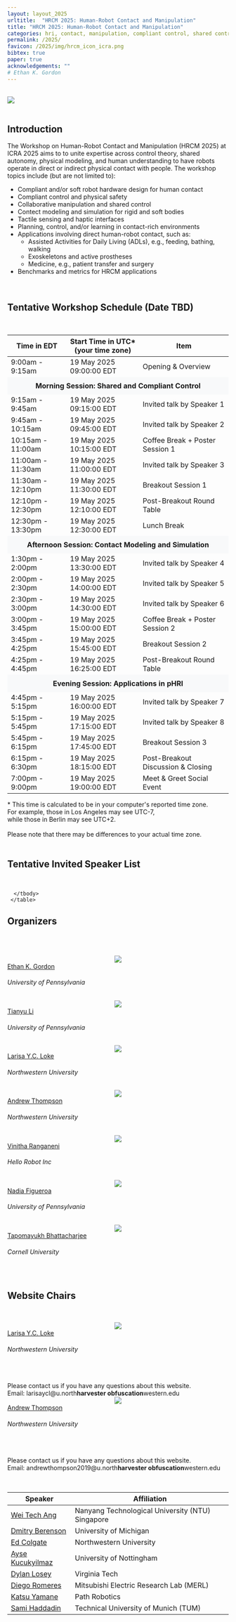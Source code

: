 ```yaml
---
layout: layout_2025
urltitle:  "HRCM 2025: Human-Robot Contact and Manipulation"
title: "HRCM 2025: Human-Robot Contact and Manipulation"
categories: hri, contact, manipulation, compliant control, shared control, shared autonomy
permalink: /2025/
favicon: /2025/img/hrcm_icon_icra.png
bibtex: true
paper: true
acknowledgements: ""
# Ethan K. Gordon
---
```


<br>
<div class="row">
  <div class="col-xs-12">
    <img class="img-fluid" src="{{ "img/hrcm_banner_icra.png" | prepend:site.baseurl }}">
    <!--
    <small style="float:right;margin-top:0mm;margin-right:12mm;">Image credit to <a href="https://openai.com/dall-e-3" target="_blank">DALL·E</a></small>
    <br><br>
    <center>
      <table class="event-details">
        <tr><td class="item">Date:     </td><td class="desc">Tuesday, 18th June 2024      </td></tr>
        <tr><td class="item">Time:     </td><td class="desc">8:30 AM – 12:30 PM (half-day)</td></tr>
        <tr><td class="item">Location: </td><td class="desc">Arch 309                     </td></tr>
      </table>
    </center>
  -->
  </div>
</div><br>

<div class="row">
  <div class="col-xs-12"><a class="anchor" id="intro"></a>
    <h2>Introduction</h2>
  </div>
</div>
<div class="row">
  <div class="col-xs-12">
    <p>
    The Workshop on Human-Robot Contact and Manipulation (HRCM 2025) at ICRA 2025 aims to to unite expertise across control theory, shared autonomy, physical modeling, and human understanding to have robots operate in direct or indirect physical contact with people. The workshop topics include (but are not limited to):
    </p>
    <ul>
      <li>Compliant and/or soft robot hardware design for human contact</li>
      <li>Compliant control and physical safety</li>
      <li>Collaborative manipulation and shared control</li>
      <li>Contect modeling and simulation for rigid and soft bodies</li>
      <li>Tactile sensing and haptic interfaces</li>
      <li>Planning, control, and/or learning in contact-rich environments</li>
      <li>Applications involving direct human-robot contact, such as:
        <ul>
          <li>Assisted Activities for Daily Living (ADLs), e.g., feeding, bathing, walking</li>
          <li>Exoskeletons and active prostheses</li>
          <li>Medicine, e.g., patient transfer and surgery</li>
        </ul>
      </li>
      <li>Benchmarks and metrics for HRCM applications</li>
    </ul>
  </div>
</div> <br>

<!--
<div class="row">
  <div class="col-xs-12 panel-group"><a class="anchor" id="calls"></a>
    <h2>Call for Contributions</h2>
    <br>
    <div class="panel panel-default">
      <div class="panel-heading" data-toggle="collapse" data-parent="#call" href="#call-papers" style="cursor:pointer;">
        <h3 style="margin:0;">Full Workshop Papers</h3>
      </div>
      <div id="call-papers" class="panel-collapse collapse" data-parent="#call">
        <div class="panel-body">
          <p>
	    <span style="font-weight:500;">Submission:</span> We invite authors to submit unpublished papers (8-page <a href="https://github.com/cvpr-org/author-kit/releases" target="_blank">CVPR format</a>) to our workshop, to be presented at a poster session upon acceptance. All submissions will go through a double-blind review process.
	    All contributions must be submitted (along with supplementary materials, if any) at this <a href="https://cmt3.research.microsoft.com/GAZE2024/Submission/Index">CMT link</a>.
	  </p>
	  <p>
	    Accepted papers will be published in the official CVPR Workshops proceedings and the Computer Vision Foundation (CVF) Open Access archive.
	  </p>
	  <p>
	    <span style="font-weight:500;">Note:</span> Authors of previously rejected main conference submissions are also welcome to submit their work to our workshop. When doing so, you must submit the previous reviewers' comments (named as <code>previous_reviews.pdf</code>) and a letter of changes (named as <code>letter_of_changes.pdf</code>) as part of your supplementary materials to clearly demonstrate the changes made to address the comments made by previous reviewers.
          </p>
        </div>
      </div>
    </div>
    <br>
  </div>
</div><br>

<div class="row">
  <div class="col-xs-12"><a class="anchor" id="dates"></a>
    <h2>Important Dates</h2>
    <br>
    <table class="table table-striped">
      <tbody>
        <tr>
          <td>Paper Submission Deadline</td>
          <td>March 15, 2024 (23:59 Pacific time)</td>
	  <td><span class="countdown" reference="15 Mar 2024 23:59:59 PST"></span></td>
        </tr>
        <tr>
          <td>Notification to Authors</td>
          <td>April 5, 2024</td>
        </tr>
        <tr>
          <td>Camera-Ready Deadline</td>
          <td>April 14, 2024</td>
        </tr>
        <tr>
          <td>Workshop Day</td>
          <td>June 18, 2024</td>
        </tr>
      </tbody>
    </table>
  </div>
</div><br>

<div class="row">
  <div class="col-xs-12"><a class="anchor" id="schedule"></a>
     <h2>Workshop Video Recording</h2>
     <br>
     <center>
       <iframe width="560" height="315" src="https://www.youtube-nocookie.com/embed/Vgrgi53efkE?si=jqeGBmH7deE41vq4" title="YouTube video player" frameborder="0" allow="accelerometer; autoplay; clipboard-write; encrypted-media; gyroscope; picture-in-picture; web-share" referrerpolicy="strict-origin-when-cross-origin" allowfullscreen></iframe>
     </center>
     <br>
  </div>
</div><br>
-->

<style>
  .subheader {
    font-weight: bold;
    text-align: center;
    background-color: #f8f9fa;
    padding: 10px;
  }
</style>

<div class="row">
  <div class="col-xs-12"><a class="anchor" id="schedule"></a>
     <h2>Tentative Workshop Schedule (Date TBD)</h2>
     <br>
     <table class="table schedule" style="border:none !important;">
      <thead class="thead-light">
        <tr>
    <th>Time in EDT</th>
    <th>Start Time in UTC<span class="tz-offset"></span><b>*</b><br><span class="tz-subtext">(your time zone)</span></th>
          <th>Item</th>
        </tr>
      </thead>
      <tbody>
        <tr>
          <td>9:00am - 9:15am</td>
          <td class="to-local-time">19 May 2025 09:00:00 EDT</td>
          <td>Opening & Overview</td>
        </tr>
        <tr>
          <td colspan="3" class="subheader">Morning Session: Shared and Compliant Control</td>
        </tr>
        <tr>
          <td>9:15am - 9:45am</td>
          <td class="to-local-time">19 May 2025 09:15:00 EDT</td>
          <td>Invited talk by Speaker 1</td>
        </tr>
        <tr>
          <td>9:45am - 10:15am</td>
          <td class="to-local-time">19 May 2025 09:45:00 EDT</td>
          <td>Invited talk by Speaker 2</td>
        </tr>
        <tr>
          <td>10:15am - 11:00am</td>
          <td class="to-local-time">19 May 2025 10:15:00 EDT</td>
          <td>Coffee Break + Poster Session 1</td>
        </tr>
        <tr>
          <td>11:00am - 11:30am</td>
          <td class="to-local-time">19 May 2025 11:00:00 EDT</td>
          <td>Invited talk by Speaker 3</td>
        </tr>
        <tr>
          <td>11:30am - 12:10pm</td>
          <td class="to-local-time">19 May 2025 11:30:00 EDT</td>
          <td>Breakout Session 1</td>
        </tr>
        <tr>
          <td>12:10pm - 12:30pm</td>
          <td class="to-local-time">19 May 2025 12:10:00 EDT</td>
          <td>Post-Breakout Round Table</td>
        </tr>
        <tr>
          <td>12:30pm - 13:30pm</td>
          <td class="to-local-time">19 May 2025 12:30:00 EDT</td>
          <td>Lunch Break</td>
        </tr>
        <tr>
          <td colspan="3" class="subheader">Afternoon Session: Contact Modeling and Simulation</td>
        </tr>
        <tr>
          <td>1:30pm - 2:00pm</td>
          <td class="to-local-time">19 May 2025 13:30:00 EDT</td>
          <td>Invited talk by Speaker 4</td>
        </tr>
        <tr>
          <td>2:00pm - 2:30pm</td>
          <td class="to-local-time">19 May 2025 14:00:00 EDT</td>
          <td>Invited talk by Speaker 5</td>
        </tr>
        <tr>
          <td>2:30pm - 3:00pm</td>
          <td class="to-local-time">19 May 2025 14:30:00 EDT</td>
          <td>Invited talk by Speaker 6</td>
        </tr>
        <tr>
          <td>3:00pm - 3:45pm</td>
          <td class="to-local-time">19 May 2025 15:00:00 EDT</td>
          <td>Coffee Break + Poster Session 2</td>
        </tr>
        <tr>
          <td>3:45pm - 4:25pm</td>
          <td class="to-local-time">19 May 2025 15:45:00 EDT</td>
          <td>Breakout Session 2</td>
        </tr>
        <tr>
          <td>4:25pm - 4:45pm</td>
          <td class="to-local-time">19 May 2025 16:25:00 EDT</td>
          <td>Post-Breakout Round Table</td>
        </tr>
        <tr>
          <td colspan="3" class="subheader">Evening Session: Applications in pHRI</td>
        </tr>
        <tr>
          <td>4:45pm - 5:15pm</td>
          <td class="to-local-time">19 May 2025 16:00:00 EDT</td>
          <td>Invited talk by Speaker 7</td>
        </tr>
        <tr>
          <td>5:15pm - 5:45pm</td>
          <td class="to-local-time">19 May 2025 17:15:00 EDT</td>
          <td>Invited talk by Speaker 8</td>
        </tr>
        <tr>
          <td>5:45pm - 6:15pm</td>
          <td class="to-local-time">19 May 2025 17:45:00 EDT</td>
          <td>Breakout Session 3</td>
        </tr>
        <tr>
          <td>6:15pm - 6:30pm</td>
          <td class="to-local-time">19 May 2025 18:15:00 EDT</td>
          <td>Post-Breakout Discussion & Closing</td>
        </tr>
        <tr>
          <td>7:00pm - 9:00pm</td>
          <td class="to-local-time">19 May 2025 19:00:00 EDT</td>
          <td>Meet & Greet Social Event</td>
        </tr>
      </tbody>
     </table>
     <span class="disclaimer">
     * This time is calculated to be in your computer's reported time zone.
     <br>
     For example, those in Los Angeles may see UTC-7,
     <br>
     while those in Berlin may see UTC+2.
     <br>
     <br>
     Please note that there may be differences to your actual time zone.</span>
  </div>
</div><br>


<div class="row">
  <div class="col-xs-12"><a class="anchor" id="speakers"></a>
    <h2>Tentative Invited Speaker List</h2>
    <br>
    <table class="table schedule" style="border:none !important;">
      <thead class="thead-light">
        <tr>
          <th>Speaker</th>
          <th>Affiliation</th>
        </tr>
      </thead>
      <tbody>
        <tr>
          <td><div class="people-name">
            <a href="http://www.ability-research.com/OurPeople">Wei Tech Ang</a>
          </div></td>
          <td>Nanyang Technological University (NTU) Singapore</td>
        </tr>
        <tr>
          <td><div class="people-name">
            <a href="https://berenson.robotics.umich.edu/">Dmitry Berenson</a>
          </div></td>
          <td>University of Michigan</td>
        </tr>
        <tr>
          <td><div class="people-name">
            <a href="https://sites.northwestern.edu/hapticsgroup/">Ed Colgate</a>
          </div></td>
          <td>Northwestern University</td>
        </tr>
        <tr>
          <td><div class="people-name">
            <a href="https://people.cs.nott.ac.uk/pszak1/">Ayse Kucukyilmaz</a>
          </div></td>
          <td>University of Nottingham</td>
        </tr>
        <tr>
          <td><div class="people-name">
            <a href="https://collab.me.vt.edu/">Dylan Losey</a>
          </div></td>
          <td>Virginia Tech</td>
        </tr>
        <tr>
          <td><div class="people-name">
            <a href="https://www.merl.com/people/romeres">Diego Romeres</a>
          </div></td>
          <td>Mitsubishi Electric Research Lab (MERL)</td>
        </tr>
        <tr>
          <td><div class="people-name">
            <a href="https://www.katsuyamane.com/">Katsu Yamane</a>
          </div></td>
          <td>Path Robotics</td>
        </tr>
        <tr>
          <td><div class="people-name">
            <a href="https://www.professoren.tum.de/en/haddadin-sami">Sami Haddadin</a>
          </div></td>
          <td>Technical University of Munich (TUM)</td>
        </tr>

      </tbody>
     </table>
  </div>
</div>

<!--
<div class="row">
  <div class="col-xs-12"><a class="anchor" id="speakers"></a>
    <h2>Invited Keynote Speakers</h2>
    <br>

    <div class="row speaker">
      <div class="col-sm-3 speaker-pic">
        <a href="http://xufeng.site/">
          <img class="people-pic" src="/2024/img/people/fx.jpg" />
        </a>
        <div class="people-name">
          <a href="http://xufeng.site/">Feng Xu</a>
          <h6>Tsinghua University</h6>
        </div>
      </div>
      <div class="col-sm-9">
        <h3>Eye Region Reconstruction with a Monocular Camera</h3><br />
        <b>Abstract</b>
        <p class="speaker-abstract">Eye region reconstruction is an important yet challenging task in computer vision and graphics. It suffers from complicated geometry and motions, severe occlusions, and eyeglass interference, for which existing methods have to make a trade-off between capture cost and reconstruction quality. We focused on low-cost capture setups and proposed novel algorithms to achieve high-quality eye region reconstruction under limited inputs. In addition, we tried to solve the eyeglass interference, which lays the foundation for high-quality eye region reconstruction. We have also tried to apply eye region reconstruction in medicine for disease diagnosis.</p>

        <div class="panel panel-default">
          <div class="panel-heading" data-toggle="collapse" href="#jr-bio" style="cursor:pointer;text-align:center">
            <b>Biography <span style="font-weight:normal">(click to expand/collapse)</span></b>
          </div>
          <div id="jr-bio" class="panel-collapse">
	    <div class="panel-body">
              <p class="speaker-bio">
	        Feng Xu is currently an associate professor at the School of Software, Tsinghua University, Beijing, China. He earned a Ph.D. in automation and a B.S. in physics from Tsinghua University in 2012 and 2007, respectively. Until 2015, He was a Researcher in the Internet Graphics group, Microsoft Research Asia. His research interests include human body reconstruction, face animation, and medical image analysis. He has authored more than 40 conference and journal papers in the corresponding areas, including Nature Medicine, SIGGRAPH, CVPR, ICCV, ECCV, PAMI, and so on.
              </p>
	    </div>
          </div>
        </div>
      </div>
    </div>

    <div class="row speaker">
      <div class="col-sm-3 speaker-pic">
        <a href="https://about.meta.com/realitylabs/">
	  <img class="people-pic" src="/2024/img/people/af.jpg" />
	</a>
        <div class="people-name">
          <a href="https://about.meta.com/realitylabs/">Alexander Fix</a>
          <h6>Meta Reality Labs Research</h6>
        </div>
      </div>
      <div class="col-sm-9">
        <h3>Challenges in Near Eye Tracking for AR/VR</h3><br />
        <b>Abstract</b>
        <p class="speaker-abstract">Artificial and Virtual Reality (AR/VR) has incredible potential for using eye tracking to power the future of computing, but also incredible challenges in making eye tracking that works for everyone, all the time. In this talk, I will talk about some of the work we’re doing here at Meta Reality Labs to build eye tracking into AR/VR, as well as the key areas where the CVPR and GAZE 2024 community can help solve the hardest problems in this space. We will highlight Aria – the ET-enabled research glasses from Meta – and how they are a great tool for investigating applications of eye tracking. We will also show some new approaches to doing eye tracking, based on event cameras, polarization, and more.</p>

        <div class="panel panel-default">
          <div class="panel-heading" data-toggle="collapse" href="#jr-bio" style="cursor:pointer;text-align:center">
            <b>Biography <span style="font-weight:normal">(click to expand/collapse)</span></b>
          </div>
          <div id="jr-bio" class="panel-collapse">
	    <div class="panel-body">
              <p class="speaker-bio">
	        Alexander Fix is a Research Scientist at Meta Reality Labs Research, where he has worked on eye tracking and related topics for the last 9 years. His research interests include 3D reconstruction, NeRF and other implicit reconstructions, and geometric eye tracking. Collaborations at Meta include quite a lot of eye tracking hardware research, particularly on novel methods for eye tracking such as Event Cameras. He graduated from Cornell in 2016 with a PhD in Computer Science, and from the University of Chicago in 2009 with a BS in Computer Science and Mathematics.
              </p>
	    </div>
          </div>
        </div>
      </div>
    </div>

  </div>
</div>

<div class="row">
  <div class="col-xs-12"><a class="anchor" id="accepted-papers"></a>
    <h2>Accepted Full Papers</h2>

    <div class="paper">
      <span class="title">Spatio-Temporal Attention and Gaussian Processes for Personalized Video Gaze Estimation
</span>
      <span class="authors">Swati Jindal, Mohit Yadav, Roberto Manduchi</span>
      <span class="award">Best Paper Award</span>
      <div class="btn-group btn-group-xs" role="group">
        <button class="btn btn-success">GAZE 2024</button>
	<button class="btn btn-poster-id">Poster #8</button>
	<a class="btn btn-default" target="_blank" href="https://openaccess.thecvf.com/content/CVPR2024W/GAZE/papers/Jindal_Spatio-Temporal_Attention_and_Gaussian_Processes_for_Personalized_Video_Gaze_Estimation_CVPRW_2024_paper.pdf"><i class="fas fa-file-pdf"></i> PDF (CVF)</a>
	<a class="btn btn-default" target="_blank" href="https://openaccess.thecvf.com/content/CVPR2024W/GAZE/supplemental/Jindal_Spatio-Temporal_Attention_and_CVPRW_2024_supplemental.pdf"><i class="fas fa-file-pdf"></i> Suppl. (CVF)</a>
	<a class="btn btn-default" target="_blank" href="https://arxiv.org/abs/2404.05215"><i class="fas fa-archive"></i> arXiv</a>
        <a class="btn btn-default" target="_blank" href="VIDEO URL"><i class="fas fa-video"></i> Video</a>
	 <a class="btn btn-default" target="_blank" href="https://github.com/jswati31/stage"><i class="fas fa-code"></i> Code</a>
      </div>
    </div>

    <div class="paper">
      <span class="title">Exploring the Zero-Shot Capabilities of Vision-Language Models for Improving Gaze Following
</span>
      <span class="authors">Anshul Gupta, Pierre Vuillecard, Arya Farkhondeh, Jean-Marc Odobez</span>
      <span class="award">Best Paper Award</span>
      <div class="btn-group btn-group-xs" role="group">
        <button class="btn btn-success">GAZE 2024</button>
	<button class="btn btn-poster-id">Poster #9</button>
	<a class="btn btn-default" target="_blank" href="https://openaccess.thecvf.com/content/CVPR2024W/GAZE/papers/Gupta_Exploring_the_Zero-Shot_Capabilities_of_Vision-Language_Models_for_Improving_Gaze_CVPRW_2024_paper.pdf"><i class="fas fa-file-pdf"></i> PDF (CVF)</a>
	<a class="btn btn-default" target="_blank" href="https://openaccess.thecvf.com/content/CVPR2024W/GAZE/supplemental/Gupta_Exploring_the_Zero-Shot_CVPRW_2024_supplemental.pdf"><i class="fas fa-file-pdf"></i> Suppl. (CVF)</a>
        <a class="btn btn-default" target="_blank" href="ARXIV URL"><i class="fas fa-archive"></i> arXiv</a>
        <a class="btn btn-default" target="_blank" href="VIDEO URL"><i class="fas fa-video"></i> Video</a>
      </div>
    </div>

    <div class="paper">
      <span class="title">Gaze Scanpath Transformer: Predicting Visual Search Target by Spatiotemporal Semantic Modeling of Gaze Scanpath</span>
      <span class="authors">Takumi Nishiyasu, Yoichi Sato</span>
      <span class="award">Best Paper Award</span>
      <div class="btn-group btn-group-xs" role="group">
        <button class="btn btn-success">GAZE 2024</button>
	<button class="btn btn-poster-id">Poster #10</button>
	<a class="btn btn-default" target="_blank" href="https://openaccess.thecvf.com/content/CVPR2024W/GAZE/papers/Nishiyasu_Gaze_Scanpath_Transformer_Predicting_Visual_Search_Target_by_Spatiotemporal_Semantic_CVPRW_2024_paper.pdf"><i class="fas fa-file-pdf"></i> PDF (CVF)</a>
        <a class="btn btn-default" target="_blank" href="CVF SUPPL URL"><i class="fas fa-file-pdf"></i> Suppl. (CVF)</a>
        <a class="btn btn-default" target="_blank" href="ARXIV URL"><i class="fas fa-archive"></i> arXiv</a>
        <a class="btn btn-default" target="_blank" href="VIDEO URL"><i class="fas fa-video"></i> Video</a>
      </div>
    </div>

    <div class="paper">
      <span class="title">GESCAM: A Dataset and Method on Gaze Estimation for Classroom Attention Measurement</span>
      <span class="authors">Athul Mathew, Arshad Khan, Thariq Khalid, Riad Souissi</span>
      <span class="award">Best Paper Award</span>
      <div class="btn-group btn-group-xs" role="group">
        <button class="btn btn-success">GAZE 2024</button>
	<button class="btn btn-poster-id">Poster #11</button>
	<a class="btn btn-default" target="_blank" href="https://openaccess.thecvf.com/content/CVPR2024W/GAZE/papers/Mathew_GESCAM__A_Dataset_and_Method_on_Gaze_Estimation_for_CVPRW_2024_paper.pdf"><i class="fas fa-file-pdf"></i> PDF (CVF)</a>
        <a class="btn btn-default" target="_blank" href="CVF SUPPL URL"><i class="fas fa-file-pdf"></i> Suppl. (CVF)</a>
	<a class="btn btn-default" target="_blank" href="https://athulmmathew.github.io/GESCAM/"><i class="fas fa-globe"></i> Project Page</a>
        <a class="btn btn-default" target="_blank" href="ARXIV URL"><i class="fas fa-archive"></i> arXiv</a>
        <a class="btn btn-default" target="_blank" href="VIDEO URL"><i class="fas fa-video"></i> Video</a>
      </div>
    </div>

  </div>
</div><br>

<div class="row">
  <div class="col-xs-12"><a class="anchor" id="invited-posters"></a>
    <h2>Invited Posters</h2>

    <div class="paper">
      <span class="title">What Do You See in Vehicle? Comprehensive Vision Solution for In-Vehicle Gaze Estimation</span>
      <span class="authors">Yihua Cheng, Yaning Zhu, Zongji Wang, Hongquan Hao, Liu Wei, Shiqing Cheng, Xi Wang, Hyung Jin Chang</span>
      <div class="btn-group btn-group-xs" role="group">
        <button class="btn btn-primary">CVPR 2024</button>
	<button class="btn btn-poster-id">Poster #12</button>
	<a class="btn btn-default" target="_blank" href="https://openaccess.thecvf.com/content/CVPR2024/papers/Cheng_What_Do_You_See_in_Vehicle_Comprehensive_Vision_Solution_for_CVPR_2024_paper.pdf"><i class="fas fa-file-pdf"></i> PDF (CVF)</a>
	<a class="btn btn-default" target="_blank" href="https://openaccess.thecvf.com/content/CVPR2024/supplemental/Cheng_What_Do_You_CVPR_2024_supplemental.pdf"><i class="fas fa-file-pdf"></i> Suppl. (CVF)</a>
	<a class="btn btn-default" target="_blank" href="https://yihua.zone/work/ivgaze/"><i class="fas fa-globe"></i> Project Page</a>
	<a class="btn btn-default" target="_blank" href="https://arxiv.org/abs/2403.15664"><i class="fas fa-archive"></i> arXiv</a>
	<a class="btn btn-default" target="_blank" href="https://github.com/yihuacheng/IVGaze"><i class="fas fa-code"></i> Code</a>
        <a class="btn btn-default" target="_blank" href="SUPPL PDF"><i class="fas fa-file-pdf"></i> Supp.</a>
        <a class="btn btn-default" target="_blank" href="VIDEO URL"><i class="fas fa-video"></i> Video</a>
      </div>
    </div>
  </div>
</div><br>
-->

<div class="row">
  <div class="col-xs-12"><a class="anchor" id="organizers"></a>
    <h2>Organizers</h2>
  </div>
</div>

<br><br>

<div class="row">
  <div class="col-xs-2"></div>
  <div class="col-xs-2">
    <a href="https://ethankgordon.com/">
      <center><img class="people-pic" src="{{ "img/people/ekg.png" | prepend:site.baseurl }}"></center>
    </a>
    <div class="people-name">
      <a href="https://ethankgordon.com/">Ethan K. Gordon</a>
      <h6>University of Pennsylvania</h6>
    </div>
  </div>
  <div class="col-xs-2">
    <a href="http://imtianyuli.com/">
      <center><img class="people-pic" src="{{ "img/people/tl.jpg" | prepend:site.baseurl }}"></center>
    </a>
    <div class="people-name">
      <a href="http://imtianyuli.com/">Tianyu Li</a>
      <h6>University of Pennsylvania</h6>
    </div>
  </div>
  <div class="col-xs-2">
    <a href="https://larisaycl.github.io/">
      <center><img class="people-pic" src="{{ "img/people/ll.jpg" | prepend:site.baseurl }}"></center>
    </a>
    <div class="people-name">
      <a href="https://larisaycl.github.io/">Larisa Y.C. Loke</a>
      <h6>Northwestern University</h6>
    </div>
  </div>
  <div class="col-xs-2">
    <a href="https://mossti.github.io/Portfolio/">
      <center><img class="people-pic" src="{{ "img/people/at.jpg" | prepend:site.baseurl }}"></center>
    </a>
    <div class="people-name">
      <a href="https://mossti.github.io/Portfolio/">Andrew Thompson</a>
      <h6>Northwestern University</h6>
    </div>
  </div>
</div>

<div class="row">
  <div class="col-xs-3"></div>
  <div class="col-xs-2">
    <a href="https://www.vinitharanganeni.com/home/">
      <center><img class="people-pic" src="{{ "img/people/vr.png" | prepend:site.baseurl }}"></center>
    </a>
    <div class="people-name">
      <a href="https://www.vinitharanganeni.com/home/">Vinitha Ranganeni</a>
      <h6>Hello Robot Inc</h6>
    </div>
  </div>
  <div class="col-xs-2">
    <a href="https://nbfigueroa.github.io/">
      <center><img class="people-pic" src="{{ "img/people/nf.jpg" | prepend:site.baseurl }}"></center>
    </a>
    <div class="people-name">
      <a href="https://nbfigueroa.github.io/">Nadia Figueroa</a>
      <h6>University of Pennsylvania</h6>
    </div>
  </div>
  <div class="col-xs-2">
    <a href="https://emprise.cs.cornell.edu/">
      <center><img class="people-pic" src="{{ "img/people/tb.jpg" | prepend:site.baseurl }}"></center>
    </a>
    <div class="people-name">
      <a href="https://emprise.cs.cornell.edu/">Tapomayukh Bhattacharjee</a>
      <h6>Cornell University</h6>
    </div>
  </div>
</div><br>

<div class="row">
  <div class="col-xs-12"><a class="anchor" id="organizers"></a>
    <h2>Website Chairs</h2>
  </div>
</div>

<p><br /></p>

<div class="row">
  <div class="col-xs-1"></div>
  <div class="col-xs-2">
    <a href="https://larisaycl.github.io/">
      <center><img class="people-pic" src="img/people/ll.jpg" /></center>
    </a>
    <div class="people-name">
      <a href="https://larisaycl.github.io/">Larisa Y.C. Loke</a>
      <h6>Northwestern University</h6>
    </div>
  </div>
  <br /><br />
  <div class="col-xs-8">
    Please contact us if you have any questions about this website.
    <br />
    Email: <span id="email">larisaycl@u.north<b>harvester obfuscation</b>western.edu</span>
  </div>
  <div class="col-xs-1"></div>
</div>

<div class="row">
  <div class="col-xs-1"></div>
  <div class="col-xs-2">
    <a href="https://mossti.github.io/Portfolio/">
      <center><img class="people-pic" src="img/people/at.jpg" /></center>
    </a>
    <div class="people-name">
      <a href="https://mossti.github.io/Portfolio/">Andrew Thompson</a>
      <h6>Northwestern University</h6>
    </div>
  </div>
  <br /><br />
  <div class="col-xs-8">
    Please contact us if you have any questions about this website.
    <br />
    Email: <span id="email">andrewthompson2019@u.north<b>harvester obfuscation</b>western.edu</span>
    <!-- See https://spencermortensen.com/articles/email-obfuscation/#text-display -->
  </div>
  <div class="col-xs-1"></div>
</div>
<p><br /></p>


<!--
<div class="row">
  <div class="col-xs-12"><a class="anchor" id="sponsors"></a>
    <h2>Workshop sponsored by:</h2>
  </div>
</div>

<div class="row">
  <div class="col-xs-4 sponsor">
    <a href="https://www.nvidia.com/"><img src="img/nvidia.jpg" /></a>
  </div>
  <div class="col-xs-4 sponsor">
    <a href="https://www.birmingham.ac.uk/"><img src="img/uob.jpg" /></a>
  </div>
  <div class="col-xs-4 sponsor">
    <a href="https://www.google.com/"><img src="img/google.png" /></a>
  </div>
</div>
-->
